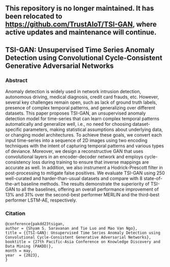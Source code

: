 
## This repository is no longer maintained. It has been relocated to https://github.com/TrustAIoT/TSI-GAN, where active updates and maintenance will continue.

## TSI-GAN: Unsupervised Time Series Anomaly Detection using Convolutional Cycle-Consistent Generative Adversarial Networks

### Abstract

Anomaly detection is widely used in network intrusion detection, autonomous driving, medical diagnosis, credit card frauds, etc. However, several key challenges remain open, such as lack of ground truth labels, presence of complex temporal patterns, and generalizing over different datasets. This paper proposes TSI-GAN, an unsupervised anomaly detection model for time-series that can learn complex temporal patterns automatically and generalize well, i.e., no need for choosing dataset-specific parameters, making statistical assumptions about underlying data, or changing model architectures. To achieve these goals, we convert each input time-series into a sequence of 2D images using two encoding techniques with the intent of capturing temporal patterns and various types of deviance. Moreover, we design a reconstructive GAN that uses convolutional layers in an encoder-decoder network and employs cycle-consistency loss during training to ensure that inverse mappings are accurate as well. In addition, we also instrument a Hodrick-Prescott filter in post-processing to mitigate false positives. We evaluate TSI-GAN using 250 well-curated and harder-than-usual datasets and compare with 8 state-of-the-art baseline methods. The results demonstrate the superiority of TSI-GAN to all the baselines, offering an overall performance improvement of 13% and 31% over the second-best performer MERLIN and the third-best performer LSTM-AE, respectively.

### Citation

```
@conference{pakdd23tsigan,
author = {Shyam S. Saravanan and Tie Luo and Mao Van Ngo},
title = {{TSI-GAN}: Unsupervised Time Series Anomaly Detection using Convolutional Cycle-Consistent Generative Adversarial Networks},
booktitle = {27th Pacific-Asia Conference on Knowledge Discovery and Data Mining (PAKDD)},
month = may,
year  = {2023},
}

```
